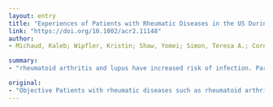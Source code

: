 ```yaml
---
layout: entry
title: "Experiences of Patients with Rheumatic Diseases in the US During Early Days of the COVID-19 Pandemic"
link: "https://doi.org/10.1002/acr2.11148"
author:
- Michaud, Kaleb; Wipfler, Kristin; Shaw, Yomei; Simon, Teresa A.; Cornish, Adam; England, Bryant R.; Ogdie, Alexis; Katz, Patricia

summary:
- "rheumatoid arthritis and lupus have increased risk of infection. Participants in a US-wide longitudinal observational registry responded to a supplemental COVID-19 questionnaire by email on March 25, 2020. Results Of the 7,061 participants invited, 530 responded, with RA the most frequent diagnosis. Six others sought testing, three were successful, and all were negative."

original:
- "Objective Patients with rheumatic diseases such as rheumatoid arthritis (RA) and lupus have increased risk of infection and are treated with medications that may increase this risk yet are also hypothesized to help treat COVID-19. We set out to understand how the COVID-19 pandemic has impacted the lives of these patients in the US. Methods Participants in a US-wide longitudinal observational registry responded to a supplemental COVID-19 questionnaire by email on March 25, 2020 about their symptoms, COVID-19 testing, healthcare changes, and related experiences during the prior two weeks. Analysis compared responses by diagnosis, disease activity, and new onset of symptoms. Qualitative analysis was conducted on optional free-text comment fields. Results Of the 7,061 participants invited, 530 responded, with RA the most frequent diagnosis (61%). Eleven met COVID-19 screening criteria, of which two sought testing unsuccessfully. Six others sought testing, three were successful, and all were negative. Not quite half (42%) reported a change to their care in the prior two weeks. Qualitative analysis revealed four key themes: emotions in response to the pandemic, perceptions of risks from immunosuppressive medications, protective measures to reduce risk of COVID-19 infection, and disruptions in accessing rheumatic disease medications including hydroxychloroquine. Conclusion After two weeks, many with rheumatic diseases already had important changes to their healthcare, with many altering medications without professional consultation or due to hydroxychloroquine shortage. As evidence accumulates on the effectiveness of potential COVID-19 treatments, effort is needed to safeguard access to established treatments for rheumatic diseases."
---
```


